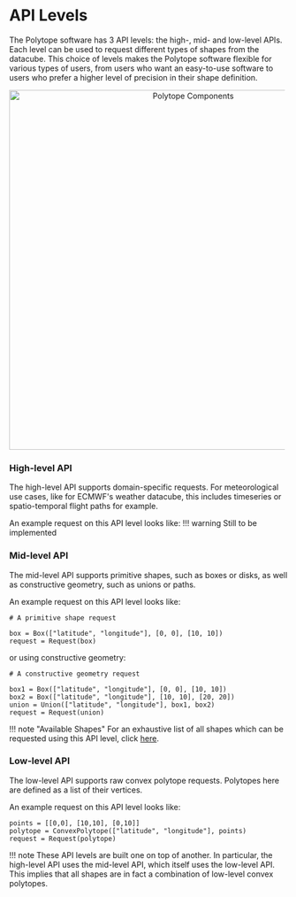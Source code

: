 # API Levels

The Polytope software has 3 API levels: the high-, mid- and low-level APIs. 
Each level can be used to request different types of shapes from the datacube. 
This choice of levels makes the Polytope software flexible for various types of users, from users who want an easy-to-use software to users who prefer a higher level of precision in their shape definition.
    <div style="text-align:center">
    <p style="float: middle; margin: 0 5px 0 0px;">
        <img src="../images/Polytope_APIs_3.png" alt="Polytope Components" width="650"/>
    </p>
    </div>

### High-level API
The high-level API supports domain-specific requests. For meteorological use cases, like for ECMWF's weather datacube, this includes timeseries or spatio-temporal flight paths for example. 

An example request on this API level looks like: 
!!! warning
    Still to be implemented

### Mid-level API
The mid-level API supports primitive shapes, such as boxes or disks, as well as constructive geometry, such as unions or paths.

An example request on this API level looks like:

    # A primitive shape request

    box = Box(["latitude", "longitude"], [0, 0], [10, 10])
    request = Request(box)

or using constructive geometry:

    # A constructive geometry request

    box1 = Box(["latitude", "longitude"], [0, 0], [10, 10])
    box2 = Box(["latitude", "longitude"], [10, 10], [20, 20])
    union = Union(["latitude", "longitude"], box1, box2)
    request = Request(union)

!!! note "Available Shapes"
    For an exhaustive list of all shapes which can be requested using this API level, click [here](../Developer_Guide/shapes.md).

### Low-level API
The low-level API supports raw convex polytope requests. Polytopes here are defined as a list of their vertices. 

An example request on this API level looks like: 

    points = [[0,0], [10,10], [0,10]]
    polytope = ConvexPolytope(["latitude", "longitude"], points)
    request = Request(polytope)

!!! note
    These API levels are built one on top of another. In particular, the high-level API uses the mid-level API, which itself uses the low-level API.
    This implies that all shapes are in fact a combination of low-level convex polytopes.